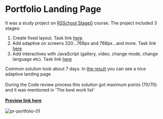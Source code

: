 # Portfolio Landing Page

It was a study project on [RSSchool Stage0](https://rs.school/js-stage0/) course.
The project included 3 stages:
1. Create fixed layout. Task link [here](https://github.com/rolling-scopes-school/tasks/blob/master/tasks/portfolio/portfolio-part1.md)<br>
2. Add adaptive on screens 320...768px and 768px...and more. Task link [here](https://github.com/rolling-scopes-school/tasks/blob/master/tasks/portfolio/portfolio-part2.md)<br>
3. Add interactives with JavaScript (gallery, video, change mode, change language etc). Task link [here](https://github.com/rolling-scopes-school/tasks/blob/master/tasks/portfolio/portfolio-part3.md)<br>

Common solution took about 7 days. In [the result](https://pesukarhutg.github.io/portfolio/) you can see a nice adaptive landing page<br><br>
During the Code review process this solution got maximum points (70/70) and it was mentioned in 'The best work list'<br><br>
**[Preview link here](https://pesukarhutg.github.io/portfolio/)**<br><br>
![pr-portfolio-01](https://user-images.githubusercontent.com/39487464/148655331-80799f8e-f983-4f14-8b56-1afe70093a70.JPG)
